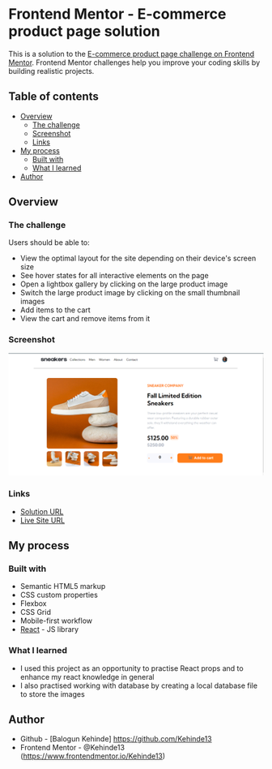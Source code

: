 # Frontend Mentor - E-commerce product page solution

This is a solution to the [E-commerce product page challenge on Frontend Mentor](https://www.frontendmentor.io/challenges/ecommerce-product-page-UPsZ9MJp6). Frontend Mentor challenges help you improve your coding skills by building realistic projects.

## Table of contents

- [Overview](#overview)
  - [The challenge](#the-challenge)
  - [Screenshot](#screenshot)
  - [Links](#links)
- [My process](#my-process)
  - [Built with](#built-with)
  - [What I learned](#what-i-learned)
- [Author](#author)


## Overview

### The challenge

Users should be able to:

- View the optimal layout for the site depending on their device's screen size
- See hover states for all interactive elements on the page
- Open a lightbox gallery by clicking on the large product image
- Switch the large product image by clicking on the small thumbnail images
- Add items to the cart
- View the cart and remove items from it

### Screenshot

![Desktop View](https://github.com/Kehinde13/E-commerce/blob/main/src/images/e-commerce.png)

### Links

- [Solution URL](https://github.com/Kehinde13/Ecommerce-Updated)
- [Live Site URL](https://654ccc2e624211325c68141a--chipper-rolypoly-52125b.netlify.app/)


## My process

### Built with

- Semantic HTML5 markup
- CSS custom properties
- Flexbox
- CSS Grid
- Mobile-first workflow
- [React](https://reactjs.org/) - JS library

### What I learned

- I used this project as an opportunity to practise React props and to enhance my react knowledge in general
- I also practised working with database by creating a local database file to store the images 

## Author

- Github - [Balogun Kehinde] https://github.com/Kehinde13
- Frontend Mentor - @Kehinde13 (https://www.frontendmentor.io/Kehinde13)